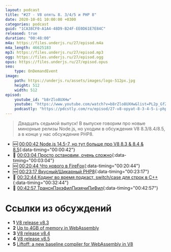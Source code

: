 ```yaml
---
layout: podcast
title: "#27 - V8 опять 8. 3/4/5 и PHP 8"
date: 2020-10-01 10:00:00 +0300
categories: podcast
guid: "1CA38CF0-A1A4-48D9-B24F-EE0D61E7E84C"
released: true
duration: "00:48:00"
m4a: https://files.underjs.ru/27/episod.m4a
m4a_length: 46625183
mp3: https://files.underjs.ru/27/episod.mp3
ogg: https://files.underjs.ru/27/episod.ogg
opus: https://files.underjs.ru/27/episod.opus
seo:
    type: OnDemandEvent
image:
    path: https://underjs.ru/assets/images/logo-512px.jpg
    height: 512
    width: 512
episod:
    youtube_id: "b8rZlo8UXHw"
    youtube: "https://www.youtube.com/watch?v=b8rZlo8UXHw&list=PL2p_GfZz-_1OWXrKUZRBc8LzMz5FJNXW7"
    podcastly: "https://pdcstly.com/ru/episod/27-v8-opyat-8-3-4-5-i-php-8/6886233"
---
```


> Двадцать седьмой выпуск! В выпуске говорим про новые минорные релизы Node.js, но уходим в обсуждения V8 8.3/8.4/8.5, а в конце у нас обсуждение PHP8.

- 🆕 [00:00:42 Node.js 14.5-7, но тут больше про V8 8.3 & 8.4 & 8.5](#){:data-timing="00:00:42"}
- 🤔 [00:03:04 Просто остановим, очень сложно](#){:data-timing="00:03:04"}
- 🆕 [00:20:44 Что нового в FireFox](#){:data-timing="00:20:44"}
- 🆕 [00:23:17 Вкусный/Шикарный PHP8](#){:data-timing="00:23:17"}
- 🤔 [00:32:44 Кодинг во время подкаст, switch/case для строк в C++](#){:data-timing="00:32:44"}
- 🤔 [00:42:57 ТранснПэхэфилПиэячиПиФил](#){:data-timing="00:42:57"}

# Ссылки из обсуждений

- <b id="note1">1</b> [V8 release v8.3](https://v8.dev/blog/v8-release-83)
- <b id="note3">2</b> [Up to 4GB of memory in WebAssembly](https://v8.dev/blog/4gb-wasm-memory)
- <b id="note2">3</b> [V8 release v8.4](https://v8.dev/blog/v8-release-84)
- <b id="note2">4</b> [V8 release v8.5](https://v8.dev/blog/v8-release-85)
- <b id="note2">5</b> [Liftoff: a new baseline compiler for WebAssembly in V8](https://v8.dev/blog/liftoff)